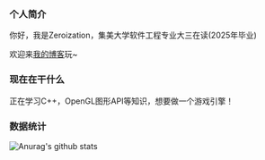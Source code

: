 ### 个人简介

你好，我是Zeroization，集美大学软件工程专业大三在读(2025年毕业)

欢迎来[我的博客](https://keepfightinghxz.xyz/)玩~

### 现在在干什么
正在学习C++，OpenGL图形API等知识，想要做一个游戏引擎！

### 数据统计
![Anurag's github stats](https://github-readme-stats.vercel.app/api?username=Zeroization&show_icons=true&theme=tokyonight)
